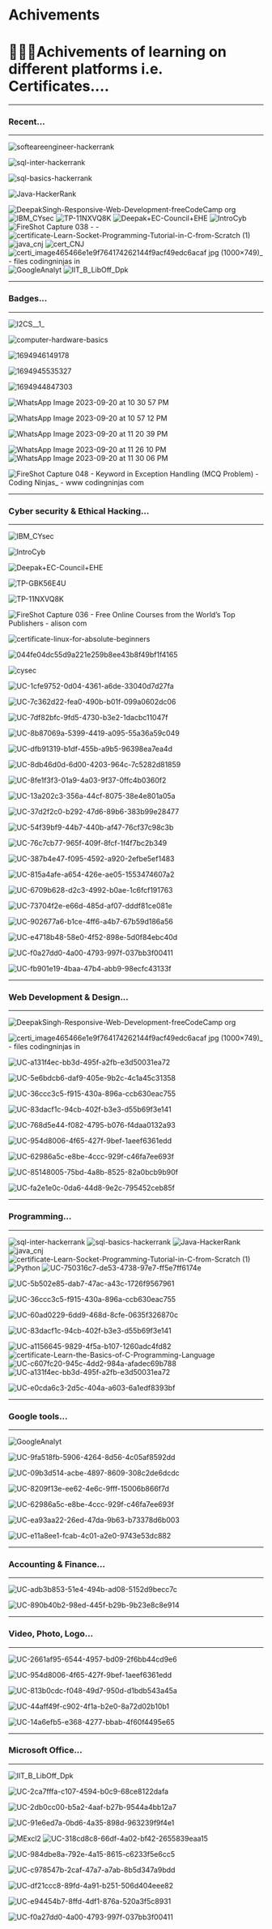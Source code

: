 # Achivements
<h1>🥳👨‍🎓Achivements of learning on different platforms i.e. Certificates....</h1>
<hr>
<h3>Recent...</h3>
<hr>

![softeareengineer-hackerrank](https://github.com/hey-its-d2t2/Achivements/assets/63626210/a96072e0-2f08-4d7f-b1ec-be6f87adb3f5)

![sql-inter-hackerrank](https://github.com/hey-its-d2t2/Achivements/assets/63626210/5c8aa602-a2d0-453b-885f-386d9e1d3d0d)

![sql-basics-hackerrank](https://github.com/hey-its-d2t2/Achivements/assets/63626210/d3968373-fe54-4e51-8708-263bba96726d)

![Java-HackerRank](https://github.com/hey-its-d2t2/Achivements/assets/63626210/2d432213-27c0-47be-898e-bf66e340005e)

![DeepakSingh-Responsive-Web-Development-freeCodeCamp org](https://github.com/hey-its-d2t2/Achivements/assets/63626210/31f63c02-945b-4df8-896b-2617df208fd5)
![IBM_CYsec](https://github.com/hey-its-d2t2/Achivements/assets/63626210/8db8ab32-326c-4f2a-9b33-2d98af833098)
![TP-11NXVQ8K](https://github.com/hey-its-d2t2/Achivements/assets/63626210/8ee0b1f3-e154-4ad5-b070-5f569983cc78)
![Deepak+EC-Council+EHE](https://github.com/hey-its-d2t2/Achivements/assets/63626210/beefa64d-9d4d-448a-97d4-342c078f0970)
![IntroCyb](https://github.com/hey-its-d2t2/Achivements/assets/63626210/10ede373-572e-4870-a941-ca18c2d3b644)
![FireShot Capture 038 -  - ](https://github.com/hey-its-d2t2/Achivements/assets/63626210/ff4c0947-f5c4-49ed-9213-d6eda019be0d)
![certificate-Learn-Socket-Programming-Tutorial-in-C-from-Scratch (1)](https://github.com/hey-its-d2t2/Achivements/assets/63626210/78da30f3-d679-4c6c-9434-9c8175c0bc1d)
![java_cnj](https://github.com/hey-its-d2t2/Achivements/assets/63626210/67eb4d67-5d9a-4f55-8df5-f463f2745978)
![cert_CNJ](https://github.com/hey-its-d2t2/Achivements/assets/63626210/f7a17e03-edcf-4f67-9f5c-3ded13309b6a)
![certi_image465466e1e9f764174262144f9acf49edc6acaf jpg (1000×749)_ - files codingninjas in](https://github.com/hey-its-d2t2/Achivements/assets/63626210/0ae60dc7-0db5-452e-9893-d21098ea3086)
![GoogleAnalyt](https://github.com/hey-its-d2t2/Achivements/assets/63626210/57d31122-4b88-4b12-a143-acfa3912493f)
![IIT_B_LibOff_Dpk](https://github.com/hey-its-d2t2/Achivements/assets/63626210/b480faf1-0fae-4369-8d5f-a75014841131)
<hr>
<h3>Badges...</h3>
<hr>

![I2CS__1_](https://github.com/hey-its-d2t2/Achivements/assets/63626210/21151613-b604-456c-9cad-3d5ac15d9f81)

![computer-hardware-basics](https://github.com/hey-its-d2t2/Achivements/assets/63626210/5a841e4b-f639-4c39-8ef9-9ec6051455f6)


![1694946149178](https://github.com/hey-its-d2t2/Achivements/assets/63626210/ef584661-6ac9-4927-be6a-e39db062b76d)

![1694945535327](https://github.com/hey-its-d2t2/Achivements/assets/63626210/64008e17-7e3b-4028-b844-fe9a735c157a)

![1694944847303](https://github.com/hey-its-d2t2/Achivements/assets/63626210/8fcfc35b-ac84-4696-bcde-cf46e653818e)

![WhatsApp Image 2023-09-20 at 10 30 57 PM](https://github.com/hey-its-d2t2/Achivements/assets/63626210/00f3ab5e-1d78-4f3a-9241-19b77b9069d5)

![WhatsApp Image 2023-09-20 at 10 57 12 PM](https://github.com/hey-its-d2t2/Achivements/assets/63626210/c47495f5-f6a8-415d-bba4-60ccc248739e)


![WhatsApp Image 2023-09-20 at 11 20 39 PM](https://github.com/hey-its-d2t2/Achivements/assets/63626210/03ae4a1e-8f93-44ef-8043-60b55efe9d49)

![WhatsApp Image 2023-09-20 at 11 26 10 PM](https://github.com/hey-its-d2t2/Achivements/assets/63626210/07d44b00-981c-472e-af7a-9899ec7b8620)
![WhatsApp Image 2023-09-20 at 11 30 06 PM](https://github.com/hey-its-d2t2/Achivements/assets/63626210/1af4bdbc-fbe2-49d7-a0a5-00c934947440)

![FireShot Capture 048 - Keyword in Exception Handling (MCQ Problem) - Coding Ninjas_ - www codingninjas com](https://github.com/hey-its-d2t2/Achivements/assets/63626210/739bf8f5-2268-459d-aade-57dc78b2bab6)


<hr>
<h3>Cyber security & Ethical Hacking...</h3>
<hr>

![IBM_CYsec](https://github.com/hey-its-d2t2/Achivements/assets/63626210/9d9ce078-090e-46aa-9fea-c4fdd496a5dc)

![IntroCyb](https://github.com/hey-its-d2t2/Achivements/assets/63626210/ffd0ad0d-3af3-4466-b256-f3754356ee9a)

![Deepak+EC-Council+EHE](https://github.com/hey-its-d2t2/Achivements/assets/63626210/096cbcf2-1337-45a7-a94c-f88f16729c11)

![TP-GBK56E4U](https://github.com/hey-its-d2t2/Achivements/assets/63626210/bf1adb9a-78d8-41b5-af5f-91089273be2d)

![TP-11NXVQ8K](https://github.com/hey-its-d2t2/Achivements/assets/63626210/2b60697c-ab75-4131-8f22-f8d9901bdace)

![FireShot Capture 036 - Free Online Courses from the World’s Top Publishers - alison com](https://github.com/hey-its-d2t2/Achivements/assets/63626210/edcaa8d1-8792-4b6b-8840-9f06384c34e5)

![certificate-linux-for-absolute-beginners](https://github.com/hey-its-d2t2/Achivements/assets/63626210/22688037-0b85-4a21-9ed2-0467ede0ff54)

![044fe04dc55d9a221e259b8ee43b8f49bf1f4165](https://github.com/hey-its-d2t2/Achivements/assets/63626210/c70566d2-987e-442f-aac9-a592c76e8fde)

![cysec](https://github.com/hey-its-d2t2/Achivements/assets/63626210/6bb3bfa9-1d40-4d05-a542-61c3a2275c47)


![UC-1cfe9752-0d04-4361-a6de-33040d7d27fa](https://github.com/hey-its-d2t2/Achivements/assets/63626210/89780f28-c989-4273-95ce-019570cef0e7)

![UC-7c362d22-fea0-490b-b01f-099a0602dc06](https://github.com/hey-its-d2t2/Achivements/assets/63626210/fcfee2bd-6286-49fe-9f5d-ce1467a79585)

![UC-7df82bfc-9fd5-4730-b3e2-1dacbc11047f](https://github.com/hey-its-d2t2/Achivements/assets/63626210/1ae797aa-ecb0-44ce-8ba4-14d4d74d2e50)

![UC-8b87069a-5399-4419-a095-55a36a59c049](https://github.com/hey-its-d2t2/Achivements/assets/63626210/d595c6c7-6d12-475e-91c5-8bf1397d2c81)

![UC-dfb91319-b1df-455b-a9b5-96398ea7ea4d](https://github.com/hey-its-d2t2/Achivements/assets/63626210/b7ea68e8-1acb-4391-be6b-1ba875b525c0)


![UC-8db46d0d-6d00-4203-964c-7c5282d81859](https://github.com/hey-its-d2t2/Achivements/assets/63626210/75a86bc3-95d0-43fb-8422-6e03a7f915e1)

![UC-8fe1f3f3-01a9-4a03-9f37-0ffc4b0360f2](https://github.com/hey-its-d2t2/Achivements/assets/63626210/b4729d2d-2ae2-48b9-9b8c-cc061222b2cf)

![UC-13a202c3-356a-44cf-8075-38e4e801a05a](https://github.com/hey-its-d2t2/Achivements/assets/63626210/920dc7fd-6a2a-41c6-8cbc-d9c4521a38a5)

![UC-37d2f2c0-b292-47d6-89b6-383b99e28477](https://github.com/hey-its-d2t2/Achivements/assets/63626210/620dbdf2-79a8-4a9d-a624-c67474a3ea1b)

![UC-54f39bf9-44b7-440b-af47-76cf37c98c3b](https://github.com/hey-its-d2t2/Achivements/assets/63626210/51ca3395-f3e5-401f-91ad-25d38c0a3073)

![UC-76c7cb77-965f-409f-8fcf-1f4f7bc2b349](https://github.com/hey-its-d2t2/Achivements/assets/63626210/a77412fc-b66b-47d2-8327-ada334b7ec39)

![UC-387b4e47-f095-4592-a920-2efbe5ef1483](https://github.com/hey-its-d2t2/Achivements/assets/63626210/95a9ad16-d4a8-43aa-93bf-19672105d717)

![UC-815a4afe-a654-426e-ae05-1553474607a2](https://github.com/hey-its-d2t2/Achivements/assets/63626210/19f2b78a-b762-4875-bbd2-ec40037aa792)

![UC-6709b628-d2c3-4992-b0ae-1c6fcf191763](https://github.com/hey-its-d2t2/Achivements/assets/63626210/c5d8cc0f-5996-4df3-b9e6-bb60437a86a8)

![UC-73704f2e-e66d-485d-af07-dddf81ce081e](https://github.com/hey-its-d2t2/Achivements/assets/63626210/3ea36e78-6bd5-4da3-98fd-84e5c594f11f)

![UC-902677a6-b1ce-4ff6-a4b7-67b59d186a56](https://github.com/hey-its-d2t2/Achivements/assets/63626210/534752a6-5a86-4648-84ba-47b6fcc2e3f7)

![UC-e4718b48-58e0-4f52-898e-5d0f84ebc40d](https://github.com/hey-its-d2t2/Achivements/assets/63626210/959e5056-e823-4f8b-ad41-9537dc7df634)


![UC-f0a27dd0-4a00-4793-997f-037bb3f00411](https://github.com/hey-its-d2t2/Achivements/assets/63626210/232d6ff6-e9c8-4d0d-ba04-fd4c364b7bc1)

![UC-fb901e19-4baa-47b4-abb9-98ecfc43133f](https://github.com/hey-its-d2t2/Achivements/assets/63626210/9126212f-e7f3-40cc-b2ff-974303e08512)
<hr>
<h3>Web Development & Design...</h3>
<hr>

![DeepakSingh-Responsive-Web-Development-freeCodeCamp org](https://github.com/hey-its-d2t2/Achivements/assets/63626210/dcb9cd9f-be05-451b-b760-27b842c54762)

![certi_image465466e1e9f764174262144f9acf49edc6acaf jpg (1000×749)_ - files codingninjas in](https://github.com/hey-its-d2t2/Achivements/assets/63626210/3b27b1e5-ec42-4b87-b8c2-3acc8f45cf97)

![UC-a131f4ec-bb3d-495f-a2fb-e3d50031ea72](https://github.com/hey-its-d2t2/Achivements/assets/63626210/588b0a72-180e-4d60-a703-a08c6960faea)

![UC-5e6bdcb6-daf9-405e-9b2c-4c1a45c31358](https://github.com/hey-its-d2t2/Achivements/assets/63626210/53c4d641-3f83-4e36-8369-b7b36a8cd870)

![UC-36ccc3c5-f915-430a-896a-ccb630eac755](https://github.com/hey-its-d2t2/Achivements/assets/63626210/0ceb5b3f-43d9-4807-bd73-2c7158460831)

![UC-83dacf1c-94cb-402f-b3e3-d55b69f3e141](https://github.com/hey-its-d2t2/Achivements/assets/63626210/3c179ee1-bc0a-4f89-89ac-cf1289858cd9)

![UC-768d5e44-f082-4795-b076-f4daa0132a93](https://github.com/hey-its-d2t2/Achivements/assets/63626210/86f91dbc-f677-455d-80c7-fe23823a156b)

![UC-954d8006-4f65-427f-9bef-1aeef6361edd](https://github.com/hey-its-d2t2/Achivements/assets/63626210/2f9a905b-66bc-497b-ae19-4d460af8dc61)

![UC-62986a5c-e8be-4ccc-929f-c46fa7ee693f](https://github.com/hey-its-d2t2/Achivements/assets/63626210/b2155d8d-159d-4a55-a183-cfd4c40b3bbe)

![UC-85148005-75bd-4a8b-8525-82a0bcb9b90f](https://github.com/hey-its-d2t2/Achivements/assets/63626210/49bd5bf6-e2d5-41ba-b10c-060d95e31f75)

![UC-fa2e1e0c-0da6-44d8-9e2c-795452ceb85f](https://github.com/hey-its-d2t2/Achivements/assets/63626210/0e92dccc-f25e-4ffd-8002-1d7a0f4f4164)

<hr>
<h3>Programming...</h3>
<hr>

![sql-inter-hackerrank](https://github.com/hey-its-d2t2/Achivements/assets/63626210/346dda7c-947f-4f85-bea7-64bdfa31fa8a)
![sql-basics-hackerrank](https://github.com/hey-its-d2t2/Achivements/assets/63626210/74d3b3df-eaa3-4ade-8a43-6e4264e32cd7)
![Java-HackerRank](https://github.com/hey-its-d2t2/Achivements/assets/63626210/0a4cf435-4543-4893-b04e-1b56824a8d2f)
![java_cnj](https://github.com/hey-its-d2t2/Achivements/assets/63626210/67eb4d67-5d9a-4f55-8df5-f463f2745978)
![certificate-Learn-Socket-Programming-Tutorial-in-C-from-Scratch (1)](https://github.com/hey-its-d2t2/Achivements/assets/63626210/a5418d46-5115-48db-8902-85fbe4ed3b8f)
![Python](https://github.com/hey-its-d2t2/Achivements/assets/63626210/6e7ecc46-0c73-495c-8dfa-4a328daaf6af)
![UC-750316c7-de53-4738-97e7-ff5e7ff6174e](https://github.com/hey-its-d2t2/Achivements/assets/63626210/1dce6b40-942f-43b1-86d9-505b389c496c)

![UC-5b502e85-dab7-47ac-a43c-1726f9567961](https://github.com/hey-its-d2t2/Achivements/assets/63626210/e93fba1b-9395-4691-9783-939b42e8e271)

![UC-36ccc3c5-f915-430a-896a-ccb630eac755](https://github.com/hey-its-d2t2/Achivements/assets/63626210/167d07c3-02f7-4608-92ec-7929317f6107)

![UC-60ad0229-6dd9-468d-8cfe-0635f326870c](https://github.com/hey-its-d2t2/Achivements/assets/63626210/cec05185-31f5-45d2-a9f9-e18dbe48f6b6)

![UC-83dacf1c-94cb-402f-b3e3-d55b69f3e141](https://github.com/hey-its-d2t2/Achivements/assets/63626210/50c88825-5ae0-4bf2-8583-112e240f1db8)

![UC-a1156645-9829-4f5a-b107-1260adc4fd82](https://github.com/hey-its-d2t2/Achivements/assets/63626210/cdb7b25c-ad50-4d13-a2cd-11c9f9269983)
![certificate-Learn-the-Basics-of-C-Programming-Language](https://github.com/hey-its-d2t2/Achivements/assets/63626210/d6ad6250-a32b-402f-b99c-5977a1644d43)
![UC-c607fc20-945c-4dd2-984a-afadec69b788](https://github.com/hey-its-d2t2/Achivements/assets/63626210/da8c0743-bff3-496e-9c23-afd22a1cadc2)
![UC-a131f4ec-bb3d-495f-a2fb-e3d50031ea72](https://github.com/hey-its-d2t2/Achivements/assets/63626210/495c67b3-1c2e-460d-9d53-5c235e3725a3)

![UC-e0cda6c3-2d5c-404a-a603-6a1edf8393bf](https://github.com/hey-its-d2t2/Achivements/assets/63626210/9ddb9954-4c78-4140-9765-97b38eb9dd3a)



<hr>
<h3>Google tools...</h3>
<hr>

![GoogleAnalyt](https://github.com/hey-its-d2t2/Achivements/assets/63626210/ac06010a-8d5c-4403-a86c-fbfaad97a16e)

![UC-9fa518fb-5906-4264-8d56-4c05af8592dd](https://github.com/hey-its-d2t2/Achivements/assets/63626210/7d778641-c3a2-4d1b-81f5-ce9336a020a4)

![UC-09b3d514-acbe-4897-8609-308c2de6dcdc](https://github.com/hey-its-d2t2/Achivements/assets/63626210/01e8dac8-887a-4502-baf1-d04ac48d9754)

![UC-8209f13e-ee62-4e6c-9fff-15006b866f7d](https://github.com/hey-its-d2t2/Achivements/assets/63626210/77eeed76-b157-4166-99c0-7fd70ea845c6)

![UC-62986a5c-e8be-4ccc-929f-c46fa7ee693f](https://github.com/hey-its-d2t2/Achivements/assets/63626210/52ba0bbe-f064-4546-96de-be7947649bdd)

![UC-ea93aa22-26ed-47da-9b63-b73378d6b003](https://github.com/hey-its-d2t2/Achivements/assets/63626210/71fc4ffb-8de7-4f01-90d5-30f16b4a42bb)

![UC-e11a8ee1-fcab-4c01-a2e0-9743e53dc882](https://github.com/hey-its-d2t2/Achivements/assets/63626210/1e969217-b2f8-4a10-ba3a-3eb10fe2ce33)

<hr>
<h3>Accounting & Finance...</h3>
<hr>

![UC-adb3b853-51e4-494b-ad08-5152d9becc7c](https://github.com/hey-its-d2t2/Achivements/assets/63626210/fb194e05-8198-4bd6-be73-5e3ceffec631)

![UC-890b40b2-98ed-445f-b29b-9b23e8c8e914](https://github.com/hey-its-d2t2/Achivements/assets/63626210/a300a573-abcc-4349-9f42-ff3f1616e976)

<hr>
<h3>Video, Photo, Logo...</h3>
<hr>

![UC-2661af95-6544-4957-bd09-2f6bb44cd9e6](https://github.com/hey-its-d2t2/Achivements/assets/63626210/d506d897-8058-4a44-a90b-e2ebca2d636b)

![UC-954d8006-4f65-427f-9bef-1aeef6361edd](https://github.com/hey-its-d2t2/Achivements/assets/63626210/98b4eeef-7e61-4634-9ac8-7477052ed333)

![UC-813b0cdc-f048-49d7-950d-d1bdb543a45a](https://github.com/hey-its-d2t2/Achivements/assets/63626210/04632abb-e19f-4d02-b66c-04a2ca8a47ec)

![UC-44aff49f-c902-4f1a-b2e0-8a72d02b10b1](https://github.com/hey-its-d2t2/Achivements/assets/63626210/38f279dd-63c9-4c61-a7de-a880f05327d8)

![UC-14a6efb5-e368-4277-bbab-4f60f4495e65](https://github.com/hey-its-d2t2/Achivements/assets/63626210/8820cc4b-19b2-4a18-a019-641b58fa034e)

<hr>
<h3>Microsoft Office...</h3>
<hr>

![IIT_B_LibOff_Dpk](https://github.com/hey-its-d2t2/Achivements/assets/63626210/1ead32c9-7996-4f09-a935-7a9be14c2401)


![UC-2ca7fffa-c107-4594-b0c9-68ce8122dafa](https://github.com/hey-its-d2t2/Achivements/assets/63626210/1e3af6e0-7fbb-4121-a3fb-0a08e30a4d20)

![UC-2db0cc00-b5a2-4aaf-b27b-9544a4bb12a7](https://github.com/hey-its-d2t2/Achivements/assets/63626210/0ba493cd-b2fd-4db5-b16d-937000babe1c)

![UC-91e6ed7a-0bd6-4a35-898d-963239f9f4e1](https://github.com/hey-its-d2t2/Achivements/assets/63626210/e5cf053a-180e-4a25-8eaa-602a6c0b8b06)

![MExcl2](https://github.com/hey-its-d2t2/Achivements/assets/63626210/3ba2150d-b271-49f5-a02d-6732f7b10753)
![UC-318cd8c8-66df-4a02-bf42-2655839eaa15](https://github.com/hey-its-d2t2/Achivements/assets/63626210/9617c453-7c84-4a3e-b2ec-037e5b5b93e6)

![UC-984dbe8a-792e-4a15-8615-c6233f5e6cc5](https://github.com/hey-its-d2t2/Achivements/assets/63626210/48b1febe-22c3-4677-b8c3-2430feaa2256)

![UC-c978547b-2caf-47a7-a7ab-8b5d347a9bdd](https://github.com/hey-its-d2t2/Achivements/assets/63626210/c5bb441a-ff94-4187-84d9-2013108327c3)

![UC-df21ccc8-89fd-4a91-b251-506d404eee82](https://github.com/hey-its-d2t2/Achivements/assets/63626210/94df0688-5f42-4f8a-8279-077ac88f8778)

![UC-e94454b7-8ffd-4df1-876a-520a3f5c8931](https://github.com/hey-its-d2t2/Achivements/assets/63626210/b098971c-61b8-4829-9cec-7844517a8e94)

![UC-f0a27dd0-4a00-4793-997f-037bb3f00411](https://github.com/hey-its-d2t2/Achivements/assets/63626210/b381d2cf-a984-409a-9588-312eafafc2a1)

